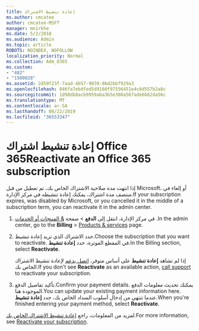 ```yaml
---
title: إعادة تنشيط الاشتراك
ms.author: cmcatee
author: cmcatee-MSFT
manager: mnirkhe
ms.date: 5/2/2018
ms.audience: Admin
ms.topic: article
ROBOTS: NOINDEX, NOFOLLOW
localization_priority: Normal
ms.collection: Adm_O365
ms.custom:
- "482"
- "1500028"
ms.assetid: 2d59f23f-7aad-4b57-9039-0bd2bbf929a3
ms.openlocfilehash: 846fa7ebdfed5d9160f97556451e4c6d557b2a8c
ms.sourcegitcommit: 1d98db8acb9959aba3b5e308a567ade6b62da56c
ms.translationtype: MT
ms.contentlocale: ar-SA
ms.lasthandoff: 08/22/2019
ms.locfileid: "36553347"
---
```

# <a name="reactivate-an-office-365-subscription"></a><span data-ttu-id="c2c1e-102">إعادة تنشيط اشتراك Office 365</span><span class="sxs-lookup"><span data-stu-id="c2c1e-102">Reactivate an Office 365 subscription</span></span>

<span data-ttu-id="c2c1e-103">إذا انتهت مدة صلاحية الاشتراك الخاص بك، تم تعطيل من قبل Microsoft، أو إلغاء في منتصف مدة اشتراك، يمكنك إعادة تنشيطه في مركز الإدارة.</span><span class="sxs-lookup"><span data-stu-id="c2c1e-103">If your subscription expires, was disabled by Microsoft, or you cancelled it in the middle of a subscription term, you can reactivate it in the admin center.</span></span>
  
1. <span data-ttu-id="c2c1e-104">في مركز الإدارة، انتقل إلى **الدفع** \> صفحة [& المنتجات أو الخدمات](https://go.microsoft.com/fwlink/p/?linkid=842054) .</span><span class="sxs-lookup"><span data-stu-id="c2c1e-104">In the admin center, go to the **Billing** \> [Products & services](https://go.microsoft.com/fwlink/p/?linkid=842054) page.</span></span>

2. <span data-ttu-id="c2c1e-105">حدد الاشتراك الذي تريد إعادة تنشيط.</span><span class="sxs-lookup"><span data-stu-id="c2c1e-105">Choose the subscription that you want to reactivate.</span></span> <span data-ttu-id="c2c1e-106">في المقطع الفوترة، حدد **إعادة تنشيط**.</span><span class="sxs-lookup"><span data-stu-id="c2c1e-106">In the Billing section, select **Reactivate**.</span></span>

    <span data-ttu-id="c2c1e-107">إذا لم تشاهد **إعادة تنشيط** على أساس متوفر، [اتصل بدعم](https://docs.microsoft.com/office365/admin/contact-support-for-business-products?view=o365-worldwide) لإعادة تنشيط الاشتراك الخاص بك.</span><span class="sxs-lookup"><span data-stu-id="c2c1e-107">If you don't see **Reactivate** as an available action, [call support](https://docs.microsoft.com/office365/admin/contact-support-for-business-products?view=o365-worldwide) to reactivate your subscription.</span></span>

3. <span data-ttu-id="c2c1e-108">تأكيد تفاصيل الدفع.</span><span class="sxs-lookup"><span data-stu-id="c2c1e-108">Confirm your payment details.</span></span> <span data-ttu-id="c2c1e-109">يمكنك تحديث معلومات الدفع الموجودة هنا.</span><span class="sxs-lookup"><span data-stu-id="c2c1e-109">You can update your existing payment information here.</span></span> <span data-ttu-id="c2c1e-110">عندما تنتهي من إدخال أسلوب السداد الخاص بك، حدد **إعادة تنشيط**.</span><span class="sxs-lookup"><span data-stu-id="c2c1e-110">When you're finished entering your payment method, select **Reactivate**.</span></span>

<span data-ttu-id="c2c1e-111">لمزيد من المعلومات، راجع [إعادة تنشيط الاشتراك الخاص بك](https://docs.microsoft.com/office365/admin/subscriptions-and-billing/reactivate-your-subscription).</span><span class="sxs-lookup"><span data-stu-id="c2c1e-111">For more information, see [Reactivate your subscription](https://docs.microsoft.com/office365/admin/subscriptions-and-billing/reactivate-your-subscription).</span></span>